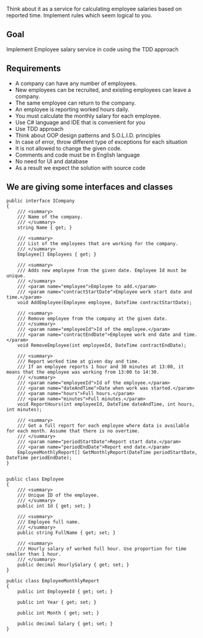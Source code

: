 Think about it as a service for calculating employee salaries based on reported time.
Implement rules which seem logical to you.

## Goal 

Implement Employee salary service in code using the TDD approach

## Requirements

- A company can have any number of employees.
- New employees can be recruited, and existing employees can leave a company.
- The same employee can return to the company.
- An employee is reporting worked hours daily.
- You must calculate the monthly salary for each employee.
- Use C# language and IDE that is convenient for you
- Use TDD approach
- Think about OOP design patterns and S.O.L.I.D. principles
- In case of error, throw different type of exceptions for each situation
- It is not allowed to change the given code.
- Comments and code must be in English language
- No need for UI and database
- As a result we expect the solution with source code

## We are giving some interfaces and classes

```
public interface ICompany
{
    /// <summary>
    /// Name of the company.
    /// </summary>
    string Name { get; }

    /// <summary>
    /// List of the employees that are working for the company.
    /// </summary>
    Employee[] Employees { get; }

    /// <summary>
    /// Adds new employee from the given date. Employee Id must be unique.
    /// </summary>
    /// <param name="employee">Employee to add.</param>
    /// <param name="contractStartDate">Employee work start date and time.</param>
    void AddEmployee(Employee employee, DateTime contractStartDate);

    /// <summary>
    /// Remove employee from the company at the given date.
    /// </summary>
    /// <param name="employeeId">Id of the employee.</param>
    /// <param name="contractEndDate">Employee work end date and time.</param>
    void RemoveEmployee(int employeeId, DateTime contractEndDate);

    /// <summary> 
    /// Report worked time at given day and time. 
    /// If an employee reports 1 hour and 30 minutes at 13:00, it means that the employee was working from 13:00 to 14:30.
    /// </summary>
    /// <param name="employeeId">Id of the employee.</param>
    /// <param name="dateAndTime">Date when work was started.</param>
    /// <param name="hours">Full hours.</param>
    /// <param name="minutes">Full minutes.</param>
    void ReportHours(int employeeId, DateTime dateAndTime, int hours, int minutes);

    /// <summary> 
    /// Get a full report for each employee where data is available for each month. Assume that there is no overtime.
    /// </summary>
    /// <param name="periodStartDate">Report start date.</param>
    /// <param name="periodEndDate">Report end date.</param>
    EmployeeMonthlyReport[] GetMonthlyReport(DateTime periodStartDate, DateTime periodEndDate);
}


public class Employee
{
    /// <summary>
    /// Unique ID of the employee.
    /// </summary> 
    public int Id { get; set; }

    /// <summary>
    /// Employee full name.
    /// </summary> 
    public string FullName { get; set; }

    /// <summary>
    /// Hourly salary of worked full hour. Use proportion for time smaller than 1 hour.
    /// </summary> 
    public decimal HourlySalary { get; set; }
}

public class EmployeeMonthlyReport
{
    public int EmployeeId { get; set; }

    public int Year { get; set; }

    public int Month { get; set; }

    public decimal Salary { get; set; }
}


```